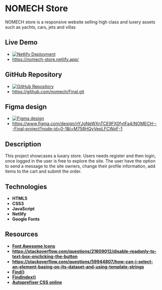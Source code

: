# NOMECH Store

NOMECH store is a responsive website selling high class and luxery assets such as yachts, cars, jets and villas

## Live Demo

- [![Netlify Deployment](https://img.shields.io/badge/Deploy-on%20Netlify-brightgreen)](https://nomech-store.netlify.app/)
- https://nomech-store.netlify.app/

## GitHub Repository

- [![GitHub Repository](https://img.shields.io/badge/GitHub-Repo-blue)](https://github.com/nomech/Final.git)
- https://github.com/nomech/Final.git

## Figma design

- [![Figma design](https://img.shields.io/badge/Design-Figma-pink)](https://www.figma.com/design/nYJgNeWXnTCE9FX0fytFa4/NOMECH---Final-project?node-id=0-1&t=M758HQyVepLFCWpF-1)
- https://www.figma.com/design/nYJgNeWXnTCE9FX0fytFa4/NOMECH---Final-project?node-id=0-1&t=M758HQyVepLFCWpF-1

## Description

This project showcases a luxary store. Users needs register and then login, once logged in the user is free to explore the site. The user have the option to send a message to the site owners, change their profile information, add items to the cart and submit the order.

## Technologies

- **HTML5**
- **CSS3**
- **JavaScript**
- **Netlify**
- **Google Fonts**

## Resources 
- **[Font Awesome Icons](https://fontawesome.com/)**
- **https://stackoverflow.com/questions/21609012/disable-readonly-to-text-box-onclicking-the-button**
- **https://stackoverflow.com/questions/59944807/how-can-i-select-an-element-basing-on-its-dataset-and-using-template-strings**
- **[Find()](https://developer.mozilla.org/en-US/docs/Web/JavaScript/Reference/Global_Objects/Array/find)**
- **[FindIndex()](https://developer.mozilla.org/en-US/docs/Web/JavaScript/Reference/Global_Objects/Array/findIndex)**
- **[Autoprefixer CSS online](https://autoprefixer.github.io/)**
